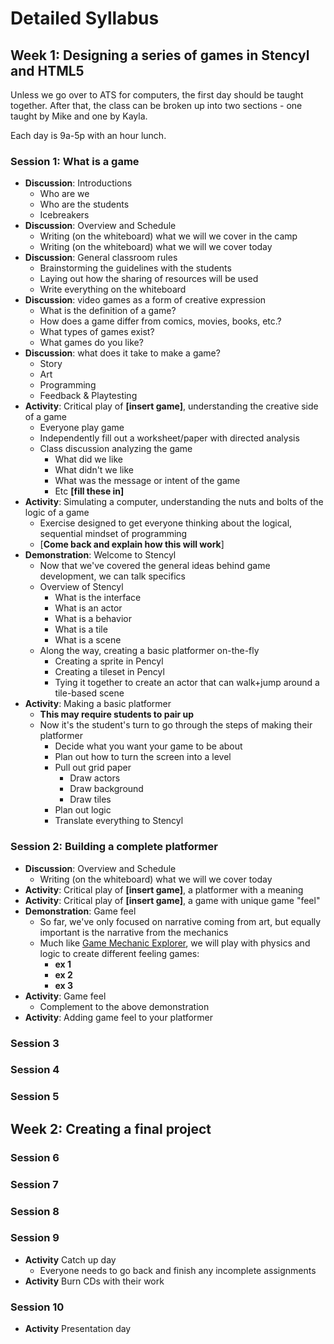 # Detailed Syllabus #


## Week 1: Designing a series of games in Stencyl and HTML5 ##

Unless we go over to ATS for computers, the first day should be taught together.  After that, the class can be broken up into two sections - one taught by Mike and one by Kayla.  

Each day is 9a-5p with an hour lunch.  

### Session 1: What is a game ###

- **Discussion**: Introductions 
	- Who are we
	- Who are the students
	- Icebreakers
- **Discussion**: Overview and Schedule
	- Writing (on the whiteboard) what we will we cover in the camp
	- Writing (on the whiteboard) what we will we cover today
- **Discussion**: General classroom rules
	- Brainstorming the guidelines with the students
	- Laying out how the sharing of resources will be used
	- Write everything on the whiteboard
- **Discussion**: video games as a form of creative expression
	- What is the definition of a game?
	- How does a game differ from comics, movies, books, etc.?
	- What types of games exist?
	- What games do you like?
- **Discussion**: what does it take to make a game?
	- Story
	- Art
	- Programming
	- Feedback & Playtesting
- **Activity**: Critical play of **[insert game]**, understanding the creative side of a game
	- Everyone play game
	- Independently fill out a worksheet/paper with directed analysis
	- Class discussion analyzing the game
		- What did we like
		- What didn't we like
		- What was the message or intent of the game
		- Etc **[fill these in]** 
- **Activity**: Simulating a computer, understanding the nuts and bolts of the logic of a game
	- Exercise designed to get everyone thinking about the logical, sequential mindset of programming
	- [**Come back and explain how this will work**]
- **Demonstration**: Welcome to Stencyl
	- Now that we've covered the general ideas behind game development, we can talk specifics
	- Overview of Stencyl
		- What is the interface
		- What is an actor
		- What is a behavior
		- What is a tile
		- What is a scene
	- Along the way, creating a basic platformer on-the-fly
		- Creating a sprite in Pencyl
		- Creating a tileset in Pencyl 
		- Tying it together to create an actor that can walk+jump around a tile-based scene
- **Activity**: Making a basic platformer
	- **This may require students to pair up**
	- Now it's the student's turn to go through the steps of making their platformer
		- Decide what you want your game to be about
		- Plan out how to turn the screen into a level
		- Pull out grid paper
			- Draw actors
			- Draw background
			- Draw tiles
		- Plan out logic
		- Translate everything to Stencyl

### Session 2: Building a complete platformer ###

- **Discussion**: Overview and Schedule
	- Writing (on the whiteboard) what we will we cover today
- **Activity**: Critical play of **[insert game]**, a platformer with a meaning
- **Activity**: Critical play of **[insert game]**, a game with unique game "feel"
- **Demonstration**: Game feel
	- So far, we've only focused on narrative coming from art, but equally important is the narrative from the mechanics
	- Much like [Game Mechanic Explorer](http://gamemechanicexplorer.com/), we will play with physics and logic to create different feeling games:
		- **ex 1**
		- **ex 2**
		- **ex 3**
- **Activity**: Game feel
	- Complement to the above demonstration
- **Activity**: Adding game feel to your platformer




### Session 3 ###
### Session 4 ###
### Session 5 ###

## Week 2: Creating a final project ##


### Session 6 ###
### Session 7 ###
### Session 8 ###
### Session 9 ###

- **Activity** Catch up day
	- Everyone needs to go back and finish any incomplete assignments
- **Activity** Burn CDs with their work

### Session 10 ###

- **Activity** Presentation day


<!---
Students make use of traditional and digital media to reflect contemporary hybrid processes, such as sketchbooking, storyboarding, writing, HTML5, JavaScript, Stencyl, sound effect editors, and Wacom digital drawing tablets.

COURSE OBJECTIVES/OUTCOMES |
Through the camp, students will:

1.	Critically engage with games as a form of creative expression 
2.	Understand the logic of computers and build real world programming skills
3.	Experience the iterative process of creating a game by
a.	Articulating ideas through sketching, storyboarding and prototyping
b.	Implementing ideas in the visual programming platform Stencyl and on the web through Javascript and HTML5
c.	Testing and tuning based on feedback and playtesting

SESSION-BY-SESSION SCHEDULE |
WEEK 1: Creating a series of games in Stencyl and HTML5
Session 1: Introduction to Video Game Design course
    Discussion about video games as a form of creative expression
    Pretending to be a computer – activities teaching computer logic
    Introduction to Stencyl
Session 2: Building a platformer in Stencyl
	    Storyboarding and planning
	    Discussion and experimentation with the “feel” of the game 
Session 3: Using creative constraints to guide creation of a game
	    Creating a one-button game in Stencyl
	    Feedback and iteration
Session 4: Introduction to Javascript and HTML5
	    Building a game for the web
Session 5: Continued Javascript and HTML5 lessons
	    Brainstorming game for final project

WEEK 2: Creating a final project
Session 6: Advanced Javascript and HTML5 lessons
	    Planning individual student projects
Session 7: Sketching, storyboarding and prototyping projects
Session 8: Building working version of projects
Session 9: Playtesting and feedback to fine-tune projects
Session 10: Showcase and presentation of student projects 
--->